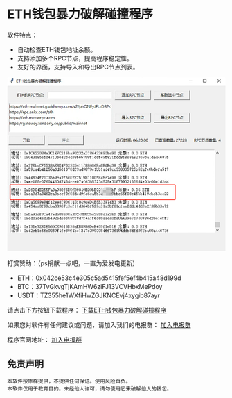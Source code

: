 # ETH钱包暴力破解碰撞程序

软件特点：
- 自动检查ETH钱包地址余额。
- 支持添加多个RPC节点，提高程序稳定性。
- 友好的界面，支持导入和导出RPC节点列表。

![程序展示图](https://raw.githubusercontent.com/qskg8/qskg8.github.io/89fffa0dc936e7129a300778184a16eb68952479/1719472104034.png)

打赏赞助：（ps捐献一点吧，一直为爱发电更新）
- ETH：0x042ce53c4e305c5ad5415fef5ef4b415a48d199d
- BTC：37TvGkvgTjKAmHW6ziFJ13VCVHbxMePdoy
- USDT：TZ355he1WXfiHwZGJKNCEvj4xygib87ayr

请点击下方按钮下载程序：
[下载ETH钱包暴力破解碰撞程序](https://xtcx1.lanzouu.com/b03j4zg6j)

如果您对软件有任何建议或问题，请加入我们的电报群：
[加入电报群](https://t.me/btc88888eeth)

程序官网地址：
[加入电报群](https://qskg8.github.io/)

## 免责声明

    本软件按原样提供，不提供任何保证。使用风险自负。
    本软件仅用于教育目的。未经他人许可，请勿使用它来破解他人的钱包。
